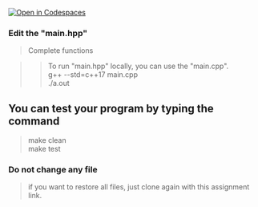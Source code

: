 [![Open in Codespaces](https://classroom.github.com/assets/launch-codespace-2972f46106e565e64193e422d61a12cf1da4916b45550586e14ef0a7c637dd04.svg)](https://classroom.github.com/open-in-codespaces?assignment_repo_id=16833736)

### Edit the "main.hpp"

> Complete functions <br>

> > To run "main.hpp" locally, you can use the "main.cpp". <br>
> > g++ --std=c++17 main.cpp <br>
> > ./a.out


## You can test your program by typing the command

> make clean <br>
> make test

### Do not change any file

> if you want to restore all files, just clone again with this assignment link.

